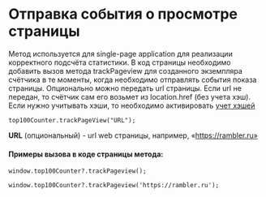 # Отправка события о просмотре страницы

Метод используется для single-page application для реализации корректного подсчёта статистики. В код страницы необходимо добавить вызов метода trackPageview для созданного экземпляра счётчика в те моменты, когда необходимо отправлять события показа страницы. Опционально можно передать url страницы. Если url не передан, то счётчик сам его возьмет из location.href (без учета хэш). Если нужно учитывать хэши, то необходимо активировать [учет хэшей](../uchet-kheshei.md)

```
top100Counter.trackPageView("URL");
```

**URL** (опциональный) - url web страницы, например, «https://rambler.ru»

#### Примеры вызова в коде страницы метода:

```
window.top100Counter?.trackPageview();
```

```
window.top100Counter?.trackPageview('https://rambler.ru');
```
